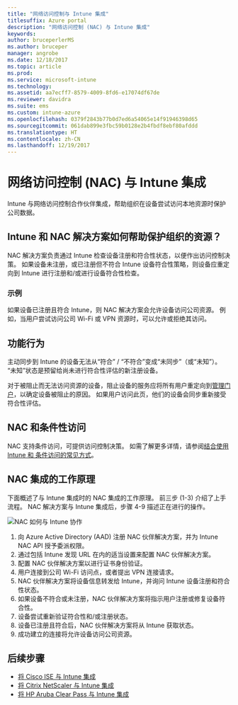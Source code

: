 ```yaml
---
title: "网络访问控制与 Intune 集成"
titlesuffix: Azure portal
description: "网络访问控制 (NAC) 与 Intune 集成"
keywords: 
author: bruceperlerMS
ms.author: bruceper
manager: angrobe
ms.date: 12/18/2017
ms.topic: article
ms.prod: 
ms.service: microsoft-intune
ms.technology: 
ms.assetid: aa7ecff7-8579-4009-8fd6-e17074df67de
ms.reviewer: davidra
ms.suite: ems
ms.custom: intune-azure
ms.openlocfilehash: 0379f2843b77b0d7ed6a54065e14f91946398d65
ms.sourcegitcommit: 061dab899e3fbc59b0128e2b4fbdf8ebf80afddd
ms.translationtype: HT
ms.contentlocale: zh-CN
ms.lasthandoff: 12/19/2017
---
```

# <a name="network-access-control-nac-integration-with-intune"></a>网络访问控制 (NAC) 与 Intune 集成

Intune 与网络访问控制合作伙伴集成，帮助组织在设备尝试访问本地资源时保护公司数据。

## <a name="how-do-intune-and-nac-solutions-help-protect-your-organization-resources"></a>Intune 和 NAC 解决方案如何帮助保护组织的资源？

NAC 解决方案负责通过 Intune 检查设备注册和符合性状态，以便作出访问控制决策。 如果设备未注册，或已注册但不符合 Intune 设备符合性策略，则设备应重定向到 Intune 进行注册和/或进行设备符合性检查。

### <a name="example"></a>示例

如果设备已注册且符合 Intune，则 NAC 解决方案会允许设备访问公司资源。 例如，当用户尝试访问公司 Wi-Fi 或 VPN 资源时，可以允许或拒绝其访问。

## <a name="feature-behaviors"></a>功能行为

主动同步到 Intune 的设备无法从“符合” / “不符合”变成“未同步”（或“未知”）。 “未知”状态是预留给尚未进行符合性评估的新注册设备。

对于被阻止而无法访问资源的设备，阻止设备的服务应将所有用户重定向到[管理门户](https://portal.manage.microsoft.com)，以确定设备被阻止的原因。  如果用户访问此页，他们的设备会同步重新接受符合性评估。

## <a name="nac-and-conditional-access"></a>NAC 和条件性访问

NAC 支持条件访问，可提供访问控制决策。 如需了解更多详情，请参阅[结合使用 Intune 和 条件访问的常见方式](conditional-access-intune-common-ways-use.md)。

## <a name="how-the-nac-integration-works"></a>NAC 集成的工作原理

下面概述了与 Intune 集成时的 NAC 集成的工作原理。 前三步 (1-3) 介绍了上手流程。 NAC 解决方案与 Intune 集成后，步骤 4-9 描述正在进行的操作。

![NAC 如何与 Intune 协作](./media/ca-intune-common-ways-2.png)

1. 向 Azure Active Directory (AAD) 注册 NAC 伙伴解决方案，并为 Intune NAC API 授予委派权限。
2. 通过包括 Intune 发现 URL 在内的适当设置来配置 NAC 伙伴解决方案。
3. 配置 NAC 伙伴解决方案以进行证书身份验证。
4. 用户连接到公司 Wi-Fi 访问点，或者提出 VPN 连接请求。
5. NAC 伙伴解决方案将设备信息转发给 Intune，并询问 Intune 设备注册和符合性状态。
6. 如果设备不符合或未注册，NAC 伙伴解决方案将指示用户注册或修复设备符合性。
7. 设备尝试重新验证符合性和/或注册状态。
8. 设备已注册且符合后，NAC 伙伴解决方案将从 Intune 获取状态。
9. 成功建立的连接将允许设备访问公司资源。

## <a name="next-steps"></a>后续步骤

- [将 Cisco ISE 与 Intune 集成](http://www.cisco.com/c/en/us/td/docs/security/ise/2-1/admin_guide/b_ise_admin_guide_21/b_ise_admin_guide_20_chapter_01000.html)
- [将 Citrix NetScaler 与 Intune 集成](http://docs.citrix.com/en-us/netscaler-gateway/12/microsoft-intune-integration/configuring-network-access-control-device-check-for-netscaler-gateway-virtual-server-for-single-factor-authentication-deployment.html)
- [将 HP Aruba Clear Pass 与 Intune 集成](https://support.arubanetworks.com/Documentation/tabid/77/DMXModule/512/Command/Core_Download/Default.aspx?EntryId=23757)
